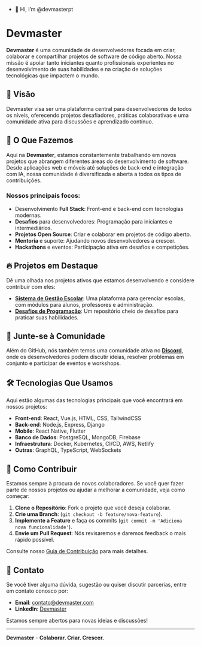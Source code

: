 - 👋 Hi, I’m @devmasterpt
# Devmaster

**Devmaster** é uma comunidade de desenvolvedores focada em criar, colaborar e compartilhar projetos de software de código aberto. Nossa missão é apoiar tanto iniciantes quanto profissionais experientes no desenvolvimento de suas habilidades e na criação de soluções tecnológicas que impactem o mundo.

## 🌟 Visão

Devmaster visa ser uma plataforma central para desenvolvedores de todos os níveis, oferecendo projetos desafiadores, práticas colaborativas e uma comunidade ativa para discussões e aprendizado contínuo.

## 🚀 O Que Fazemos

Aqui na **Devmaster**, estamos constantemente trabalhando em novos projetos que abrangem diferentes áreas do desenvolvimento de software. Desde aplicações web e móveis até soluções de back-end e integração com IA, nossa comunidade é diversificada e aberta a todos os tipos de contribuições.

### Nossos principais focos:

- Desenvolvimento **Full Stack**: Front-end e back-end com tecnologias modernas.
- **Desafios** para desenvolvedores: Programação para iniciantes e intermediários.
- **Projetos Open Source**: Criar e colaborar em projetos de código aberto.
- **Mentoria** e suporte: Ajudando novos desenvolvedores a crescer.
- **Hackathons** e eventos: Participação ativa em desafios e competições.
  
## 🔥 Projetos em Destaque

Dê uma olhada nos projetos ativos que estamos desenvolvendo e considere contribuir com eles:

- **[Sistema de Gestão Escolar](https://github.com/devmaster/sistema-gestao-escolar)**: Uma plataforma para gerenciar escolas, com módulos para alunos, professores e administração.
- **[Desafios de Programação](https://github.com/devmaster/desafios-de-programacao)**: Um repositório cheio de desafios para praticar suas habilidades.

## 👥 Junte-se à Comunidade

Além do GitHub, nós também temos uma comunidade ativa no **[Discord](https://discord.gg/link-da-comunidade)**, onde os desenvolvedores podem discutir ideias, resolver problemas em conjunto e participar de eventos e workshops.

## 🛠️ Tecnologias Que Usamos

Aqui estão algumas das tecnologias principais que você encontrará em nossos projetos:

- **Front-end**: React, Vue.js, HTML, CSS, TailwindCSS
- **Back-end**: Node.js, Express, Django
- **Mobile**: React Native, Flutter
- **Banco de Dados**: PostgreSQL, MongoDB, Firebase
- **Infraestrutura**: Docker, Kubernetes, CI/CD, AWS, Netlify
- **Outras**: GraphQL, TypeScript, WebSockets

## 🤝 Como Contribuir

Estamos sempre à procura de novos colaboradores. Se você quer fazer parte de nossos projetos ou ajudar a melhorar a comunidade, veja como começar:

1. **Clone o Repositório**: Fork o projeto que você deseja colaborar.
2. **Crie uma Branch**: (`git checkout -b feature/nova-feature`).
3. **Implemente a Feature** e faça os commits (`git commit -m 'Adiciona nova funcionalidade'`).
4. **Envie um Pull Request**: Nós revisaremos e daremos feedback o mais rápido possível.

Consulte nosso [Guia de Contribuição](https://github.com/devmaster/guia-de-contribuicao) para mais detalhes.

## 📧 Contato

Se você tiver alguma dúvida, sugestão ou quiser discutir parcerias, entre em contato conosco por:

- **Email**: contato@devmaster.com
- **LinkedIn**: [Devmaster](https://linkedin.com/company/devmaster)

Estamos sempre abertos para novas ideias e discussões!

---

**Devmaster** - **Colaborar. Criar. Crescer.**
